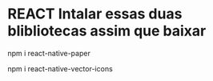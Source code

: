 # REACT Intalar essas duas blibliotecas assim que baixar

npm i react-native-paper



 
 
npm i react-native-vector-icons
